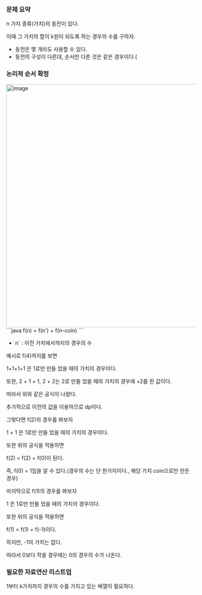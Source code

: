 ### 문제 요약

n 가지 종류(가치)의 동전이 있다.

이때 그 가치의 합이 k원이 되도록 하는 경우의 수를 구하자.

- 동전은 몇 개라도 사용할 수 있다.
- 동전의 구성이 다른데, 순서만 다른 것은 같은 경우이다.(

### 논리적 순서 확정

<img width="646" alt="image" src="https://github.com/kssumin/algorithm-study/assets/88534959/a46a4604-3aed-496a-8e48-837c27d20bb9">
```java
f(n) = f(n') + f(n-coin)
```

- n` : 이전 가치에서까지의 경우의 수

예시로 f(4)까지를 보면

1+1+1+1 은 1로만 만들 었을 때의 가치의 경우이다.

또한, 2 + 1 + 1, 2 + 2는 2로 만들 었을 때의 가치의 경우에 +2를 한 값이다.

따라서 위와 같은 공식이 나왔다.

추가적으로 이전의 값을 이용하므로 dp이다.

그렇다면 f(2)의 경우를 봐보자

1 + 1 은 1로만 만들 었을 때의 가치의 경우이다.

또한 위의 공식을 적용하면

f(2) = f(2) + f(0)이 된다.

즉, f(0) = 1임을 알 수 있다.(경우의 수는 단 한가지이다., 해당 가치 coin으로만 만든 경우)

마지막으로 f(1)의 경우를 봐보자

1 은 1로만 만들 었을 때의 가치의 경우이다.

또한 위의 공식을 적용하면

f(1) = f(1) + f(-1)이다.

하지만, -1의 가치는 없다.

따라서 0보다 작을 경우에는 0의 경우의 수가 나온다.

### 필요한 자료연산 리스트업

1부터 k가치까지 경우의 수를 가지고 있는 배열이 필요하다.
